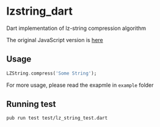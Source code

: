 # lzstring_dart
Dart implementation of lz-string compression algorithm

The original JavaScript version is [here](https://github.com/pieroxy/lz-string)

## Usage
```dart
LZString.compress('Some String');
```
For more usage, please read the exapmle in `example` folder

## Running test
```
pub run test test/lz_string_test.dart
